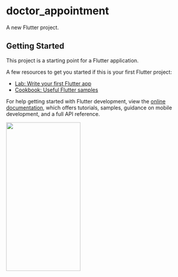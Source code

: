 # doctor_appointment

A new Flutter project.

## Getting Started

This project is a starting point for a Flutter application.

A few resources to get you started if this is your first Flutter project:

- [Lab: Write your first Flutter app](https://docs.flutter.dev/get-started/codelab)
- [Cookbook: Useful Flutter samples](https://docs.flutter.dev/cookbook)

For help getting started with Flutter development, view the
[online documentation](https://docs.flutter.dev/), which offers tutorials,
samples, guidance on mobile development, and a full API reference.

<picture>  
<img src="https://github.com/FaresSallam75/doctor_appointment/assets/f03a17f3-8bdd-4019-9077-ca5248dcefb5" width="200px" height="400px" /> 
</picture>
